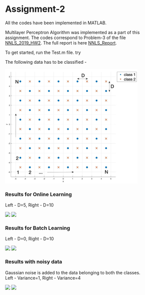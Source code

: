 # Assignment-2

All the codes have been implemented in MATLAB.

Multilayer Perceptron Algorithm was implemented as a part of this assignment. The codes correspond to Problem-3 of the file [NNLS_2019_HW2]. The full report is here [NNLS_Report].

To get started, run the Test.m file. try

[NNLS_2019_HW2]: https://github.com/ocimakamboj/NNLS/blob/master/Assignment-2/NNLS_2019_HW2.pdf
[NNLS_Report]: https://github.com/ocimakamboj/NNLS/blob/master/Assignment-2/HW-2.pdf

The following data has to be classified - 

<img src="images/dataset.jpg" width="430px"/>   

### Results for Online Learning

Left - D=5, Right - D=10

<img src="images/b02.jpg" width="430px"/>  <img src="images/b1.jpg" width="430px"/> 

### Results for Batch Learning

Left - D=0, Right - D=10

<img src="images/b03.jpg" width="430px"/>  <img src="images/b7.jpg" width="430px"/> 

### Results with noisy data

Gaussian noise is added to the data belonging to both the classes.\
Left - Variance=1, Right - Variance=4

<img src="images/e1.jpg" width="430px"/>  <img src="images/e4.jpg" width="430px"/> 

